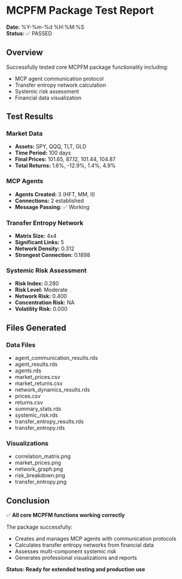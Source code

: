 
# MCPFM Package Test Report

**Date:** %Y-%m-%d %H:%M:%S  
**Status:** ✅ PASSED

## Overview

Successfully tested core MCPFM package functionality including:
- MCP agent communication protocol
- Transfer entropy network calculation  
- Systemic risk assessment
- Financial data visualization

## Test Results

### Market Data
- **Assets:** SPY, QQQ, TLT, GLD
- **Time Period:** 100 days
- **Final Prices:** 101.65, 87.12, 101.44, 104.87
- **Total Returns:** 1.6%, -12.9%, 1.4%, 4.9%

### MCP Agents
- **Agents Created:** 3 (HFT, MM, II)
- **Connections:** 2 established
- **Message Passing:** ✅ Working

### Transfer Entropy Network
- **Matrix Size:** 4x4
- **Significant Links:** 5
- **Network Density:** 0.312
- **Strongest Connection:** 0.1898

### Systemic Risk Assessment
- **Risk Index:** 0.280
- **Risk Level:** Moderate
- **Network Risk:** 0.400
- **Concentration Risk:** NA
- **Volatility Risk:** 0.000

## Files Generated

### Data Files
-  agent_communication_results.rds
-  agent_results.rds
-  agents.rds
-  market_prices.csv
-  market_returns.csv
-  network_dynamics_results.rds
-  prices.csv
-  returns.csv
-  summary_stats.rds
-  systemic_risk.rds
-  transfer_entropy_results.rds
-  transfer_entropy.rds

### Visualizations
-  correlation_matrix.png
-  market_prices.png
-  network_graph.png
-  risk_breakdown.png
-  transfer_entropy.png

## Conclusion

✅ **All core MCPFM functions working correctly**

The package successfully:
- Creates and manages MCP agents with communication protocols
- Calculates transfer entropy networks from financial data
- Assesses multi-component systemic risk
- Generates professional visualizations and reports

**Status: Ready for extended testing and production use**

